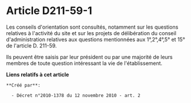 # Article D211-59-1

Les conseils d'orientation sont consultés, notamment sur les questions relatives à l'activité du site et sur les projets de
délibération du conseil d'administration relatives aux questions mentionnées aux 1°,2°,4°,5° et 15° de l'article D. 211-59. 

Ils peuvent être saisis par leur président ou par une majorité de leurs membres de toute question intéressant la vie de
l'établissement.

**Liens relatifs à cet article**

	**Créé par**:

	  - Décret n°2010-1378 du 12 novembre 2010 - art. 2
